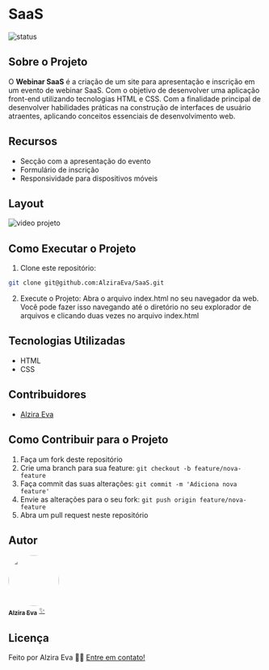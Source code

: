 # SaaS
![status](https://img.shields.io/badge/status-%20concluido-green)

## Sobre o Projeto

O **Webinar SaaS** é a criação de um site para apresentação e inscrição em um evento de webinar SaaS. Com o objetivo de desenvolver uma aplicação front-end utilizando tecnologias HTML e CSS. Com a finalidade principal de desenvolver habilidades práticas na construção de interfaces de usuário atraentes, aplicando conceitos essenciais de desenvolvimento web.

## Recursos

- Secção com a apresentação do evento 
- Formulário de inscrição
- Responsividade para dispositivos móveis

## Layout 
![video projeto](https://github.com/AlziraEva/SaaS/assets/138158823/6fa1cd0c-a32b-46d5-98e8-9eed72dc8bd9)

## Como Executar o Projeto

1. Clone este repositório:
 ```bash
 git clone git@github.com:AlziraEva/SaaS.git
```
2. Execute o Projeto:
Abra o arquivo index.html no seu navegador da web. Você pode fazer isso navegando até o diretório no seu explorador de arquivos e clicando duas vezes no arquivo index.html
   
## Tecnologias Utilizadas

- HTML
- CSS

## Contribuidores

- [Alzira Eva](https://github.com/AlziraEva)

## Como Contribuir para o Projeto

1. Faça um fork deste repositório
2. Crie uma branch para sua feature: `git checkout -b feature/nova-feature`
3. Faça commit das suas alterações: `git commit -m 'Adiciona nova feature'`
4. Envie as alterações para o seu fork: `git push origin feature/nova-feature`
5. Abra um pull request neste repositório

## Autor

<a href="https://www.linkedin.com/in/alzira-eva-cavalcanti-alves-a62b97135"/>
 <img style="border-radius: 50%;" src="https://github.com/AlziraEva/desafio-cubosAcademy-projeto-api-banco/assets/138158823/a4b19708-4f71-4154-a98e-763d90bae228" width="100px;" alt=""/>
 <br />
 <sub><b>Alzira Eva</b></sub></a> <a href="https://www.linkedin.com/in/alzira-eva-cavalcanti-alves-a62b97135" title="Alzira Eva">✨</a>
 <br />


## Licença

Feito por Alzira Eva 👋🏽 [Entre em contato!](https://www.linkedin.com/in/alzira-eva-cavalcanti-alves-a62b97135)
